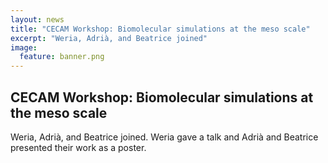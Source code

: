 ```yaml
---
layout: news
title: "CECAM Workshop: Biomolecular simulations at the meso scale"
excerpt: "Weria, Adrià, and Beatrice joined" 
image:
  feature: banner.png
---
```


## CECAM Workshop: Biomolecular simulations at the meso scale

Weria, Adrià, and Beatrice joined. Weria gave a talk and Adrià and Beatrice presented their work as a poster.

